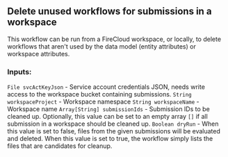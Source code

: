 ## Delete unused workflows for submissions in a workspace
This workflow can be run from a FireCloud workspace, or locally, to delete workflows that aren't used by the data model (entity attributes) or workspace attributes.

### Inputs:
  `File svcActKeyJson` - Service account credentials JSON, needs write access to the workspace bucket containing submissions.
  `String workspaceProject` - Workspace namespace
  `String workspaceName` - Workspace name
  `Array[String] submissionIds` - Submission IDs to be cleaned up. Optionally, this value can be set to an empty array `[]` if all submission in a workspace should be cleaned up.
  `Boolean dryRun` - When this value is set to false, files from the given submissions will be evaluated and deleted. When this value is set to true, the workflow simply lists the files that are candidates for cleanup.
